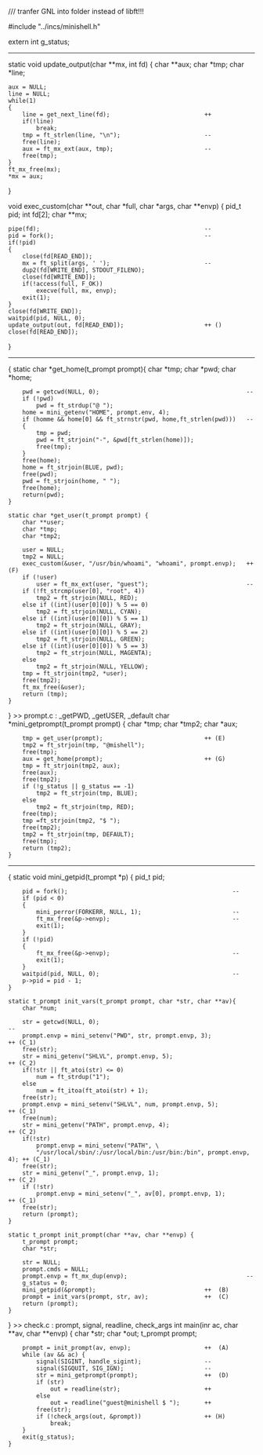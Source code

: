 /// tranfer GNL into folder instead of libft!!!

#include "../incs/minishell.h"

extern int g_status;

- - - - - -

static void update_output(char **mx, int fd) {
    char **aux;
    char *tmp;
    char *line;

    aux = NULL;
    line = NULL;
    while(1)
    {
        line = get_next_line(fd);                           ++
        if(!line)
            break;
        tmp = ft_strlen(line, "\n");                        --
        free(line);
        aux = ft_mx_ext(aux, tmp);                          --
        free(tmp);
    }
    ft_mx_free(mx);
    *mx = aux; 
}

void    exec_custom(char **out, char *full, char *args, char **envp) {
    pid_t   pid;
    int     fd[2];
    char    **mx;

    pipe(fd);                                               --
    pid = fork();                                           --
    if(!pid)
    {
        close(fd[READ_END]);
        mx = ft_split(args, ' ');                           --
        dup2(fd[WRITE_END], STDOUT_FILENO);
        close(fd[WRITE_END]);
        if(!access(full, F_OK))
            execve(full, mx, envp);
        exit(1);
    }
    close(fd[WRITE_END]);
    waitpid(pid, NULL, 0);
    update_output(out, fd[READ_END]);                       ++ ()
    close(fd[READ_END]); 
}

- - - - - - 
{
    static char *get_home(t_prompt prompt){
        char *tmp;
        char *pwd;
        char *home;

        pwd = getcwd(NULL, 0);                                          --
        if (!pwd)
            pwd = ft_strdup("@ ");
        home = mini_getenv("HOME", prompt.env, 4);
        if (homme && home[0] && ft_strnstr(pwd, home,ft_strlen(pwd)))   --
        {
            tmp = pwd;
            pwd = ft_strjoin("-", &pwd[ft_strlen(home)]);
            free(tmp);
        }
        free(home);
        home = ft_strjoin(BLUE, pwd);
        free(pwd);
        pwd = ft_strjoin(home, " ");
        free(home);
        return(pwd); 
    }

    static char *get_user(t_prompt prompt) {
        char **user;
        char *tmp;
        char *tmp2;

        user = NULL;
        tmp2 = NULL;
        exec_custom(&user, "/usr/bin/whoami", "whoami", prompt.envp);   ++ (F)
        if (!user)
            user = ft_mx_ext(user, "guest");                            --
        if (!ft_strcmp(user[0], "root", 4))
            tmp2 = ft_strjoin(NULL, RED);
        else if ((int)(user[0][0]) % 5 == 0)
            tmp2 = ft_strjoin(NULL, CYAN);
        else if ((int)(user[0][0]) % 5 == 1)
            tmp2 = ft_strjoin(NULL, GRAY);
        else if ((int)(user[0][0]) % 5 == 2)
            tmp2 = ft_strjoin(NULL, GREEN);
        else if ((int)(user[0][0]) % 5 == 3)
            tmp2 = ft_strjoin(NULL, MAGENTA);
        else 
            tmp2 = ft_strjoin(NULL, YELLOW);
        tmp = ft_strjoin(tmp2, *user);
        free(tmp2);
        ft_mx_free(&user);
        return (tmp); 
    }
}
    >> prompt.c : _getPWD, _getUSER, _default
    char    *mini_getprompt(t_prompt prompt) {
        char *tmp;
        char *tmp2;
        char *aux;

        tmp = get_user(prompt);                             ++ (E)
        tmp2 = ft_strjoin(tmp, "@mishell");
        free(tmp);
        aux = get_home(prompt);                             ++ (G)
        tmp = ft_strjoin(tmp2, aux);
        free(aux);
        free(tmp2);
        if (!g_status || g_status == -1)
            tmp2 = ft_strjoin(tmp, BLUE);
        else
            tmp2 = ft_strjoin(tmp, RED);
        free(tmp);
        tmp =ft_strjoin(tmp2, "$ ");
        free(tmp2);
        tmp2 = ft_strjoin(tmp, DEFAULT);
        free(tmp);
        return (tmp2); 
    }

- - - - - -
{
    static void mini_getpid(t_prompt *p) {
        pid_t   pid;

        pid = fork();                                               --
        if (pid < 0)
        {
            mini_perror(FORKERR, NULL, 1);                          --
            ft_mx_free(&p->envp);                                   --
            exit(1);
        }
        if (!pid)
        {
            ft_mx_free(&p->envp);                                   --
            exit(1);
        }
        waitpid(pid, NULL, 0);                                      --
        p->pid = pid - 1; 
    }

    static t_prompt init_vars(t_prompt prompt, char *str, char **av){
        char *num;

        str = getcwd(NULL, 0);                                              --
        prompt.envp = mini_setenv("PWD", str, prompt.envp, 3);              ++ (C_1)
        free(str);
        str = mini_getenv("SHLVL", prompt.envp, 5);                         ++ (C_2)
        if(!str || ft_atoi(str) <= 0)
            num = ft_strdup("1");
        else
            num = ft_itoa(ft_atoi(str) + 1);
        free(str);
        prompt.envp = mini_setenv("SHLVL", num, prompt.envp, 5);            ++ (C_1)
        free(num);
        str = mini_getenv("PATH", prompt.envp, 4);                          ++ (C_2)
        if(!str)
            prompt.envp = mini_setenv("PATH", \
            "/usr/local/sbin/:/usr/local/bin:/usr/bin:/bin", prompt.envp, 4); ++ (C_1)
        free(str);
        str = mini_getenv("_", prompt.envp, 1);                             ++ (C_2)
        if (!str)
            prompt.envp = mini_setenv("_", av[0], prompt.envp, 1);          ++ (C_1)
        free(str);
        return (prompt); 
    }

    static t_prompt init_prompt(char **av, char **envp) {
        t_prompt prompt;
        char *str;

        str = NULL;
        prompt.cmds = NULL;
        prompt.envp = ft_mx_dup(envp);                                  --
        g_status = 0;
        mini_getpid(&prompt);                               ++  (B)
        prompt = init_vars(prompt, str, av);                ++  (C)
        return (prompt); 
    }
}
    >> check.c : prompt, signal, readline, check_args
    int main(inr ac, char **av, char **envp) {
        char *str;
        char *out;
        t_prompt prompt;

        prompt = init_prompt(av, envp);                     ++  (A)
        while (av && ac) {
            signal(SIGINT, handle_sigint);                  --
            signal(SIGQUIT, SIG_IGN);                       --
            str = mini_getprompt(prompt);                   ++  (D)
            if (str)
                out = readline(str);                        ++
            else
                out = readline("guest@minishell $ ");       ++
            free(str);
            if (!check_args(out, &prompt))                  ++ (H)
                break;
        }
        exit(g_status); 
    }
